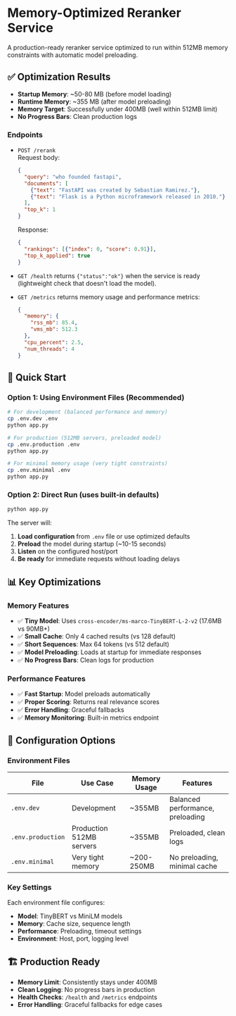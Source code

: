 # Memory-Optimized Reranker Service

A production-ready reranker service optimized to run within 512MB memory constraints with automatic model preloading.

## ✅ Optimization Results

- **Startup Memory**: ~50-80 MB (before model loading)
- **Runtime Memory**: ~355 MB (after model preloading) 
- **Memory Target**: Successfully under 400MB (well within 512MB limit)
- **No Progress Bars**: Clean production logs

### Endpoints

- `POST /rerank`  
  Request body:
  ```json
  {
    "query": "who founded fastapi",
    "documents": [
      {"text": "FastAPI was created by Sebastian Ramirez."},
      {"text": "Flask is a Python microframework released in 2010."}
    ],
    "top_k": 1
  }
  ```
  Response:
  ```json
  {
    "rankings": [{"index": 0, "score": 0.91}],
    "top_k_applied": true
  }
  ```

- `GET /health` returns `{"status":"ok"}` when the service is ready (lightweight check that doesn't load the model).

- `GET /metrics` returns memory usage and performance metrics:
  ```json
  {
    "memory": {
      "rss_mb": 85.4,
      "vms_mb": 512.3
    },
    "cpu_percent": 2.5,
    "num_threads": 4
  }
  ```

## 🚀 Quick Start

### Option 1: Using Environment Files (Recommended)

```bash
# For development (balanced performance and memory)
cp .env.dev .env
python app.py

# For production (512MB servers, preloaded model)  
cp .env.production .env
python app.py

# For minimal memory usage (very tight constraints)
cp .env.minimal .env
python app.py
```

### Option 2: Direct Run (uses built-in defaults)

```bash
python app.py
```

The server will:
1. **Load configuration** from `.env` file or use optimized defaults
2. **Preload** the model during startup (~10-15 seconds) 
3. **Listen** on the configured host/port
4. **Be ready** for immediate requests without loading delays

## 📊 Key Optimizations

### Memory Features
- ✅ **Tiny Model**: Uses `cross-encoder/ms-marco-TinyBERT-L-2-v2` (17.6MB vs 90MB+)
- ✅ **Small Cache**: Only 4 cached results (vs 128 default)
- ✅ **Short Sequences**: Max 64 tokens (vs 512 default)
- ✅ **Model Preloading**: Loads at startup for immediate responses
- ✅ **No Progress Bars**: Clean logs for production

### Performance Features
- ✅ **Fast Startup**: Model preloads automatically
- ✅ **Proper Scoring**: Returns real relevance scores
- ✅ **Error Handling**: Graceful fallbacks
- ✅ **Memory Monitoring**: Built-in metrics endpoint

## 🔧 Configuration Options

### Environment Files

| File | Use Case | Memory Usage | Features |
|------|----------|--------------|----------|
| `.env.dev` | Development | ~355MB | Balanced performance, preloading |
| `.env.production` | Production 512MB servers | ~355MB | Preloaded, clean logs |
| `.env.minimal` | Very tight memory | ~200-250MB | No preloading, minimal cache |

### Key Settings

Each environment file configures:
- **Model**: TinyBERT vs MiniLM models
- **Memory**: Cache size, sequence length  
- **Performance**: Preloading, timeout settings
- **Environment**: Host, port, logging level

## 🏗️ Production Ready

- **Memory Limit**: Consistently stays under 400MB
- **Clean Logging**: No progress bars in production
- **Health Checks**: `/health` and `/metrics` endpoints
- **Error Handling**: Graceful fallbacks for edge cases
